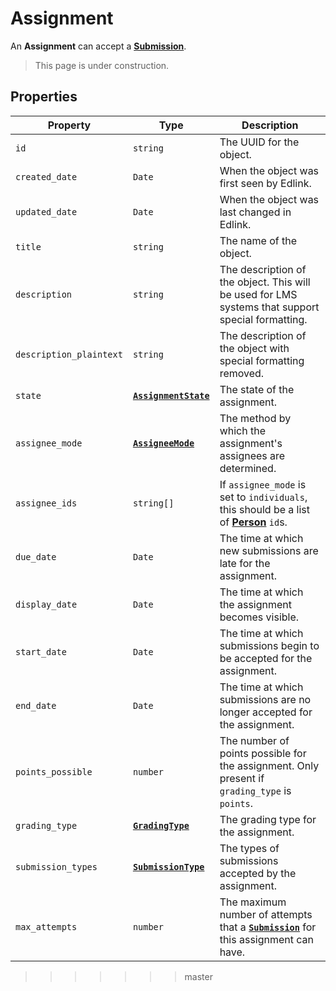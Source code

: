 # Assignment
An **Assignment** can accept a **[Submission](submission)**.

> This page is under construction.

## Properties
| Property                | Type                                            | Description                                                                                        |
|-------------------------|-------------------------------------------------|----------------------------------------------------------------------------------------------------|
| `id`                    | `string`                                        | The UUID for the object.                                                                           |
| `created_date`          | `Date`                                          | When the object was first seen by Edlink.                                                          |
| `updated_date`          | `Date`                                          | When the object was last changed in Edlink.                                                        |
| `title`                 | `string`                                        | The name of the object.                                                                            |
| `description`           | `string`                                        | The description of the object. This will be used for LMS systems that support special formatting.  |
| `description_plaintext` | `string`                                        | The description of the object with special formatting removed.                                     |
| `state`                 | **[`AssignmentState`](enums/assignment-state)** | The state of the assignment.                                                                       |
| `assignee_mode`         | **[`AssigneeMode`](enums/assignee-mode)**       | The method by which the assignment's assignees are determined.                                     |
| `assignee_ids`          | `string[]`                                      | If `assignee_mode` is set to `individuals`, this should be a list of **[Person](person)** `id`s.   |
| `due_date`              | `Date`                                          | The time at which new submissions are late for the assignment.                                     |
| `display_date`          | `Date`                                          | The time at which the assignment becomes visible.                                                  |
| `start_date`            | `Date`                                          | The time at which submissions begin to be accepted for the assignment.                             |
| `end_date`              | `Date`                                          | The time at which submissions are no longer accepted for the assignment.                           |
| `points_possible`       | `number`                                        | The number of points possible for the assignment. Only present if `grading_type` is `points`.      |
| `grading_type`          | **[`GradingType`](enums/grading-type)**         | The grading type for the assignment.                                                               |
| `submission_types`      | **[`SubmissionType`](enums/submission-type)**   | The types of submissions accepted by the assignment.                                               |
| `max_attempts`          | `number`                                        | The maximum number of attempts that a **[`Submission`](submission)** for this assignment can have. |
>>>>>>> master

